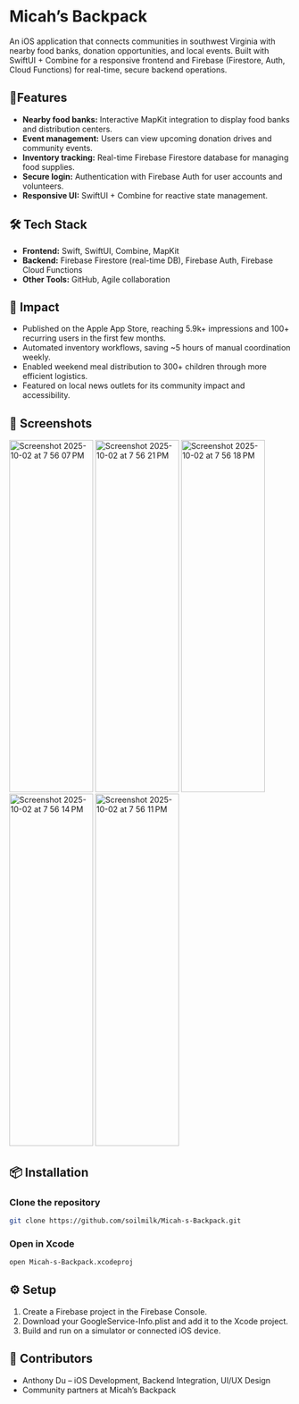 # Micah’s Backpack

An iOS application that connects communities in southwest Virginia with nearby food banks, donation opportunities, and local events. Built with SwiftUI + Combine for a responsive frontend and Firebase (Firestore, Auth, Cloud Functions) for real-time, secure backend operations. 

## 📱Features
- **Nearby food banks:** Interactive MapKit integration to display food banks and distribution centers.
- **Event management:** Users can view upcoming donation drives and community events.
- **Inventory tracking:** Real-time Firebase Firestore database for managing food supplies.
- **Secure login:** Authentication with Firebase Auth for user accounts and volunteers.
- **Responsive UI:** SwiftUI + Combine for reactive state management.

## 🛠️ Tech Stack
- **Frontend:** Swift, SwiftUI, Combine, MapKit
- **Backend:** Firebase Firestore (real-time DB), Firebase Auth, Firebase Cloud Functions
- **Other Tools:** GitHub, Agile collaboration

## 🚀 Impact
- Published on the Apple App Store, reaching 5.9k+ impressions and 100+ recurring users in the first few months.
- Automated inventory workflows, saving ~5 hours of manual coordination weekly.
- Enabled weekend meal distribution to 300+ children through more efficient logistics.
- Featured on local news outlets for its community impact and accessibility.

## 📸 Screenshots
<img width="150" height="630" alt="Screenshot 2025-10-02 at 7 56 07 PM" src="https://github.com/user-attachments/assets/b18ef68b-cf11-4797-a139-73cbe01d775d" />
<img width="150" height="630" alt="Screenshot 2025-10-02 at 7 56 21 PM" src="https://github.com/user-attachments/assets/4ff1aec9-ea7f-4d1f-bd3e-9d5b791fc045" />
<img width="150" height="630" alt="Screenshot 2025-10-02 at 7 56 18 PM" src="https://github.com/user-attachments/assets/9ff80359-2f75-42cc-b58a-63576ecc3d9b" />
<img width="150" height="630" alt="Screenshot 2025-10-02 at 7 56 14 PM" src="https://github.com/user-attachments/assets/e1320734-8d7c-4486-a2cc-7d28d6acab62" />
<img width="150" height="630" alt="Screenshot 2025-10-02 at 7 56 11 PM" src="https://github.com/user-attachments/assets/a8041c5f-ecbe-4b3b-80b2-a1ca005bc28a" />

## 📦 Installation

### Clone the repository
```bash
git clone https://github.com/soilmilk/Micah-s-Backpack.git  
```

### Open in Xcode
```bash
open Micah-s-Backpack.xcodeproj
```
## ⚙️ Setup
1. Create a Firebase project in the Firebase Console. 
2. Download your GoogleService-Info.plist and add it to the Xcode project.
3. Build and run on a simulator or connected iOS device.

## 👥 Contributors
- Anthony Du – iOS Development, Backend Integration, UI/UX Design
- Community partners at Micah’s Backpack
